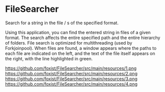 # FileSearcher

Search for a string in the file / s of the specified format.

Using this application, you can find the entered string in files of a given format. The search affects the entire specified path and the entire hierarchy of folders. File search is optimized for multithreading (used by Forkjoinpool). When files are found, a window appears where the paths to each file are indicated on the left, and the text of the file itself appears on the right, with the line highlighted in green.

https://github.com/foxist/FileSearcher/src/main/resources/1.png
https://github.com/foxist/FileSearcher/src/main/resources/2.png
https://github.com/foxist/FileSearcher/src/main/resources/3.png
https://github.com/foxist/FileSearcher/src/main/resources/4.png

